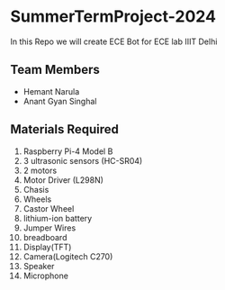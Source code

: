 # SummerTermProject-2024
In this Repo we will create ECE Bot for ECE lab IIIT Delhi

## Team Members
- Hemant Narula
- Anant Gyan Singhal

## Materials Required
1. Raspberry Pi-4 Model B
2. 3 ultrasonic sensors (HC-SR04)
3. 2 motors
4. Motor Driver (L298N)
5. Chasis
6. Wheels
7. Castor Wheel
8. lithium-ion battery
9. Jumper Wires
10. breadboard
11. Display(TFT) 
12. Camera(Logitech C270)
13. Speaker
14. Microphone